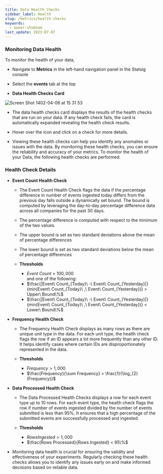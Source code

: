```yaml
---
title: Data Health Checks
sidebar_label: Health
slug: /metrics/health-checks
keywords:
  - owner:shubham
last_update: 2023-07-07
---
```


### Monitoring Data Health

To monitor the health of your data,

- Navigate to **Metrics** in the left-hand navigation panel in the Statsig console
- Select the **events** tab at the top

- **Data Health Checks Card**

![Screen Shot 1402-04-06 at 15 31 53](https://github.com/statsig-io/docs/assets/133702265/07997263-9840-4e09-ae2f-e709e852df71)

- The data health checks card displays the results of the health checks that are run on your data. If any health check fails, the card is automatically expanded revealing the health check results.
- Hover over the icon and click on a check for more details.

- Viewing these health checks can help you identify any anomalies or issues with the data. By monitoring these health checks, you can ensure the reliability and accuracy of your metrics. To monitor the health of your Data, the following health checks are performed.

### Health Check Details

- **Event Count Health Check**

  - The Event Count Health Check flags the data if the percentage difference in number of events ingested today differs from the previous day falls outside a dynamically set bound.
    The bound is computed by leveraging the day-to-day percentage difference data across all companies for the past 30 days.

  - The percentage difference is computed with respect to the minimum of the two values.

  - The upper bound is set as two standard deviations above the mean of percentage differences
  - The lower bound is set as two standard deviations below the mean of percentage differences

  - **Thresholds**

    - $Event\ Count\ >\ 100,000$  
      and one of the following:
    - $\frac{|Event\ Count_{Today}\ -\ Event\ Count_{Yesterday}|}{min(Event\ Count_{Today}\ ,\ Event\ Count_{Yesterday})} > Upper\ Bound\%$
    - $\frac{|Event\ Count_{Today}\ -\ Event\ Count_{Yesterday}|}{min(Event\ Count_{Today}\ ,\ Event\ Count_{Yesterday})} < Lower\ Bound\%$

- **Frequency Health Check**

  - The Frequency Health Check displays as many rows as there are unique unit type in the data. For each unit type, the health check flags the row if an ID appears a lot more frequently than any other ID. It helps identify cases where certain IDs are disproportionately represented in the data.

  - **Thresholds**

    - $Frequency > 1,000$
    - $\frac{Frequency}{\sum Frequency} > \frac{1}{\log_{2}(Frequency)}$

- **Data Processed Health Check**

  - The Data Processed Health Checks displays a row for each event type up to 10 rows. For each event type, the health check flags the row if number of events ingested divided by the number of events submitted is less than 95%. It ensures that a high percentage of the submitted events are successfully processed and ingested.

  - **Thresholds**

    - $Rows Ingested > 1,000$
    - $\frac{Rows Processed}{Rows Ingested} < 95\%$

- Monitoring data health is crucial for ensuring the validity and effectiveness of your experiments. Regularly checking these health checks allows you to identify any issues early on and make informed decisions based on reliable data.
